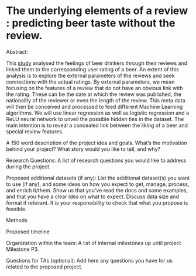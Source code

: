 # The underlying elements of a review : predicting beer taste without the review.

Abstract: 

This [study](http://i.stanford.edu/~julian/pdfs/icdm2012.pdf) analysed the feelings of beer drinkers through their reviews and linked them to the corresponding user rating of a beer. An extent of this analysis is to explore the external parameters of the reviews and seek connections with the actual ratings. By external parameters, we mean focusing on the features of a review that do not have an obvious link with the rating. These can be the date at which the review was published, the nationality of the reviewer or even the length of the review. This meta data will then be conceived and processed to feed different Machine Learning algorithms. We will use linear regression as well as logistic regression and a ReLU neural network to unveil the possible hidden ties in the dataset. The main intention is to reveal a concealed link between the liking of a beer and special review features.

A 150 word description of the project idea and goals. What’s the motivation behind your project? What story would you like to tell, and why?


Research Questions: A list of research questions you would like to address during the project.



Proposed additional datasets (if any): List the additional dataset(s) you want to use (if any), and some ideas on how you expect to get, manage, process, and enrich it/them. Show us that you’ve read the docs and some examples, and that you have a clear idea on what to expect. Discuss data size and format if relevant. It is your responsibility to check that what you propose is feasible.


Methods


Proposed timeline


Organization within the team: A list of internal milestones up until project Milestone P3.


Questions for TAs (optional): Add here any questions you have for us related to the proposed project.
